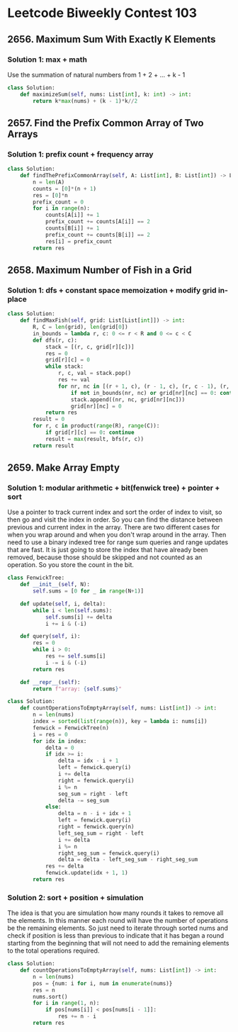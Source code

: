 # Leetcode Biweekly Contest 103

## 2656. Maximum Sum With Exactly K Elements 

### Solution 1:  max + math

Use the summation of natural numbers from 1 + 2 + ... + k - 1

```py
class Solution:
    def maximizeSum(self, nums: List[int], k: int) -> int:
        return k*max(nums) + (k - 1)*k//2
```

## 2657. Find the Prefix Common Array of Two Arrays

### Solution 1: prefix count + frequency array

```py
class Solution:
    def findThePrefixCommonArray(self, A: List[int], B: List[int]) -> List[int]:
        n = len(A)
        counts = [0]*(n + 1)
        res = [0]*n
        prefix_count = 0
        for i in range(n):
            counts[A[i]] += 1
            prefix_count += counts[A[i]] == 2
            counts[B[i]] += 1
            prefix_count += counts[B[i]] == 2
            res[i] = prefix_count
        return res
```

## 2658. Maximum Number of Fish in a Grid

### Solution 1:  dfs + constant space memoization + modify grid in-place

```py
class Solution:
    def findMaxFish(self, grid: List[List[int]]) -> int:
        R, C = len(grid), len(grid[0])
        in_bounds = lambda r, c: 0 <= r < R and 0 <= c < C
        def dfs(r, c):
            stack = [(r, c, grid[r][c])]
            res = 0
            grid[r][c] = 0
            while stack:
                r, c, val = stack.pop()
                res += val
                for nr, nc in [(r + 1, c), (r - 1, c), (r, c - 1), (r, c + 1)]:
                    if not in_bounds(nr, nc) or grid[nr][nc] == 0: continue
                    stack.append((nr, nc, grid[nr][nc]))
                    grid[nr][nc] = 0
            return res
        result = 0
        for r, c in product(range(R), range(C)):
            if grid[r][c] == 0: continue
            result = max(result, bfs(r, c))
        return result
```

## 2659. Make Array Empty

### Solution 1:  modular arithmetic + bit(fenwick tree) + pointer + sort

Use a pointer to track current index and sort the order of index to visit, so then go and visit the index in order.  So you can find the distance between previous and current index in the array.  There are two different cases for when you wrap around and when you don't wrap around in the array. Then need to use a binary indexed tree for range sum queries and range updates that are fast.  It is just going to store the index that have already been removed, because those should be skipped and not counted as an operation.  So you store the count in the bit. 

```py
class FenwickTree:
    def __init__(self, N):
        self.sums = [0 for _ in range(N+1)]

    def update(self, i, delta):
        while i < len(self.sums):
            self.sums[i] += delta
            i += i & (-i)

    def query(self, i):
        res = 0
        while i > 0:
            res += self.sums[i]
            i -= i & (-i)
        return res

    def __repr__(self):
        return f"array: {self.sums}"

class Solution:
    def countOperationsToEmptyArray(self, nums: List[int]) -> int:
        n = len(nums)
        index = sorted(list(range(n)), key = lambda i: nums[i])
        fenwick = FenwickTree(n)
        i = res = 0
        for idx in index:
            delta = 0
            if idx >= i:
                delta = idx - i + 1
                left = fenwick.query(i)
                i += delta
                right = fenwick.query(i)
                i %= n
                seg_sum = right - left
                delta -= seg_sum
            else:
                delta = n - i + idx + 1
                left = fenwick.query(i)
                right = fenwick.query(n)
                left_seg_sum = right - left
                i += delta
                i %= n
                right_seg_sum = fenwick.query(i)
                delta = delta - left_seg_sum - right_seg_sum
            res += delta
            fenwick.update(idx + 1, 1)
        return res
```

### Solution 2:  sort + position + simulation

The idea is that you are simulation how many rounds it takes to remove all the elements.  In this manner each round will have the number of operations be the remaining elements.  So just need to iterate through sorted nums and check if position is less than previous to indicate that it has began a round starting from the beginning that will not need to add the remaining elements to the total operations required.

```py
class Solution:
    def countOperationsToEmptyArray(self, nums: List[int]) -> int:
        n = len(nums)
        pos = {num: i for i, num in enumerate(nums)}
        res = n
        nums.sort()
        for i in range(1, n):
            if pos[nums[i]] < pos[nums[i - 1]]:
                res += n - i
        return res
```